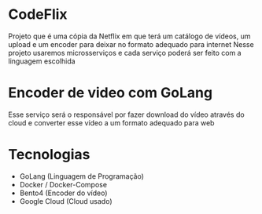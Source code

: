 # CodeFlix
Projeto que é uma cópia da Netflix em que terá um catálogo de vídeos, um upload e um encoder para deixar no formato adequado para internet 
Nesse projeto usaremos microsserviços e cada serviço poderá ser feito com a linguagem escolhida

# Encoder de video com GoLang
Esse serviço será o responsável por fazer download do vídeo através do cloud e converter esse vídeo a um formato adequado para web

# Tecnologias
- GoLang (Linguagem de Programação)
- Docker / Docker-Compose
- Bento4 (Encoder do vídeo)
- Google Cloud (Cloud usado)

